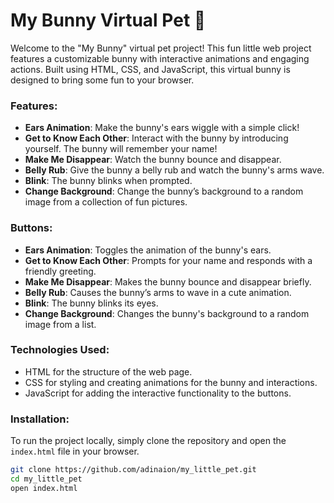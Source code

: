 # My Bunny Virtual Pet 🐰

Welcome to the "My Bunny" virtual pet project! This fun little web project features a customizable bunny with interactive animations and engaging actions. Built using HTML, CSS, and JavaScript, this virtual bunny is designed to bring some fun to your browser.

### Features:
- **Ears Animation**: Make the bunny's ears wiggle with a simple click!
- **Get to Know Each Other**: Interact with the bunny by introducing yourself. The bunny will remember your name!
- **Make Me Disappear**: Watch the bunny bounce and disappear.
- **Belly Rub**: Give the bunny a belly rub and watch the bunny's arms wave.
- **Blink**: The bunny blinks when prompted.
- **Change Background**: Change the bunny’s background to a random image from a collection of fun pictures.

### Buttons:
- **Ears Animation**: Toggles the animation of the bunny's ears.
- **Get to Know Each Other**: Prompts for your name and responds with a friendly greeting.
- **Make Me Disappear**: Makes the bunny bounce and disappear briefly.
- **Belly Rub**: Causes the bunny’s arms to wave in a cute animation.
- **Blink**: The bunny blinks its eyes.
- **Change Background**: Changes the bunny's background to a random image from a list.

### Technologies Used:
- HTML for the structure of the web page.
- CSS for styling and creating animations for the bunny and interactions.
- JavaScript for adding the interactive functionality to the buttons.

### Installation:
To run the project locally, simply clone the repository and open the `index.html` file in your browser.

```bash
git clone https://github.com/adinaion/my_little_pet.git
cd my_little_pet
open index.html
